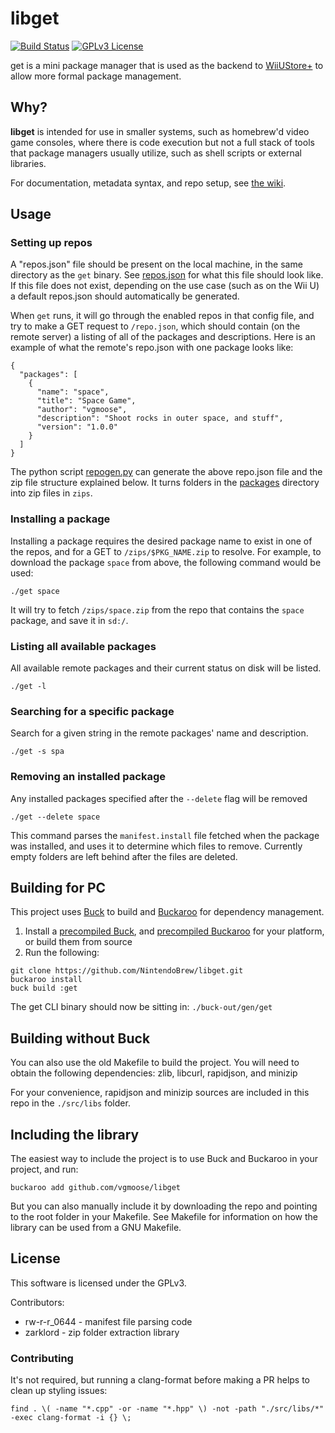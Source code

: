 # libget
[![Build Status](https://travis-ci.org/vgmoose/libget.svg?branch=master)](https://travis-ci.org/vgmoose/libget) [![GPLv3 License](https://img.shields.io/badge/License-GPL%20v3-blue.svg)](https://opensource.org/licenses/GPL-3.0)

get is a mini package manager that is used as the backend to [WiiUStore+](https://github.com/NintendoBrew/WiiUStoreplus) to allow more formal package management.

## Why?
**libget** is intended for use in smaller systems, such as homebrew'd video game consoles, where there is code execution but not a full stack of tools that package managers usually utilize, such as shell scripts or external libraries.

For documentation, metadata syntax, and repo setup, see [the wiki](https://github.com/vgmoose/get/wiki).

## Usage
### Setting up repos
A "repos.json" file should be present on the local machine, in the same directory as the `get` binary. See [repos.json](https://github.com/vgmoose/get/blob/master/.get/repos.json) for what this file should look like. If this file does not exist, depending on the use case (such as on the Wii U) a default repos.json should automatically be generated.

When `get` runs, it will go through the enabled repos in that config file, and try to make a GET request to `/repo.json`, which should contain (on the remote server) a listing of all of the packages and descriptions. Here is an example of what the remote's repo.json with one package looks like:
```
{
  "packages": [
    {
      "name": "space",
      "title": "Space Game",
      "author": "vgmoose",
      "description": "Shoot rocks in outer space, and stuff",
      "version": "1.0.0"
    }
  ]
}
```

The python script [repogen.py](https://github.com/vgmoose/get/blob/master/web/repogen.py) can generate the above repo.json file and the zip file structure explained below. It turns folders in the [packages](https://github.com/vgmoose/get/tree/master/web/packages) directory into zip files in `zips`.

### Installing a package
Installing a package requires the desired package name to exist in one of the repos, and for a GET to `/zips/$PKG_NAME.zip` to resolve. For example, to download the package `space` from above, the following command would be used:
```
./get space
```

It will try to fetch `/zips/space.zip` from the repo that contains the `space` package, and save it in `sd:/`.

### Listing all available packages
All available remote packages and their current status on disk will be listed.
```
./get -l
```

### Searching for a specific package
Search for a given string in the remote packages' name and description.
```
./get -s spa
```

### Removing an installed package
Any installed packages specified after the `--delete` flag will be removed
```
./get --delete space
```

This command parses the `manifest.install` file fetched when the package was installed, and uses it to determine which files to remove. Currently empty folders are left behind after the files are deleted.

## Building for PC
This project uses [Buck](https://github.com/facebook/buck) to build and [Buckaroo](https://github.com/LoopPerfect/buckaroo/) for dependency management.

1. Install a [precompiled Buck](https://github.com/facebook/buck/releases), and [precompiled Buckaroo](https://github.com/LoopPerfect/buckaroo/releases) for your platform, or build them from source
2. Run the following:
```
git clone https://github.com/NintendoBrew/libget.git
buckaroo install
buck build :get
```

The get CLI binary should now be sitting in: `./buck-out/gen/get`

## Building without Buck
You can also use the old Makefile to build the project. You will need to obtain the following dependencies: zlib, libcurl, rapidjson, and minizip

For your convenience, rapidjson and minizip sources are included in this repo in the `./src/libs` folder.

## Including the library
The easiest way to include the project is to use Buck and Buckaroo in your project, and run:
```
buckaroo add github.com/vgmoose/libget
```

But you can also manually include it by downloading the repo and pointing to the root folder in your Makefile. See Makefile for information on how the library can be used from a GNU Makefile.

## License
This software is licensed under the GPLv3.

Contributors:
- rw-r-r_0644 - manifest file parsing code
- zarklord - zip folder extraction library

### Contributing
It's not required, but running a clang-format before making a PR helps to clean up styling issues:
```
find . \( -name "*.cpp" -or -name "*.hpp" \) -not -path "./src/libs/*" -exec clang-format -i {} \;
```
